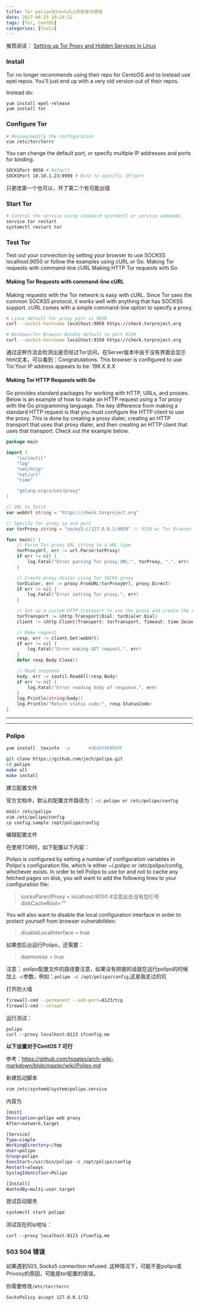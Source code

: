 ```yaml
---
title: Tor polipo在CentoS上的安装与使用
date: 2017-08-23 10:24:12
tags: [Tor, CentOS]
categories: [Tools]
---
```


推荐阅读： [Setting up Tor Proxy and Hidden Services in Linux](http://www.devdungeon.com/content/setting-tor-proxy-and-hidden-services-linux)


### Install

Tor no longer recommends using their repo for CentoOS and to instead use epel repos. You'll just end up with a very old version out of their repos.

Instead do:

```Bash
yum install epel-release
yum install tor
```

### Configure Tor

```Bash
# Review/modify the configuration
vim /etc/tor/torrc
```
You can change the default port, or specify multiple IP addresses and ports for binding.

```Bash
SOCKSPort 9050 # Default
SOCKSPort 10.10.1.23:9999 # Bind to specific IP/port
```
只更改第一个也可以，开了第二个有可能出错


### Start Tor

```Bash
# Control the service using standard systemctl or service commands
service tor restart
systemctl restart tor
```

### Test Tor

Test out your connection by setting your browser to use SOCKS5 localhost:9050 or follow the examples using cURL or Go.
Making Tor requests with command-line cURL
Making HTTP Tor requests with Go

#### Making Tor Requests with command-line cURL

Making requests with the Tor network is easy with cURL. Since Tor uses the common SOCKS5 protocol, it works well with anything that has SOCKS5 support. cURL comes with a simple command-line option to specify a proxy.

```Bash
# Linux default Tor proxy port is 9050
curl --socks5-hostname localhost:9050 https://check.torproject.org
```

```Bash
# Windows/Tor Browser Bundle default to port 9150
curl --socks5-hostname localhost:9150 https://check.torproject.org
```
通过这种方法会检测出是否经过Tor访问，在Server版本中由于没有界面会显示html文本，可以看到：Congratulations. This browser is configured to use Tor.Your IP address appears to be: 198.X.X.X

#### Making Tor HTTP Requests with Go

Go provides standard packages for working with HTTP, URLs, and proxies. Below is an example of how to make an HTTP request using a Tor proxy with the Go programming language. The key difference from making a standard HTTP request is that you must configure the HTTP client to use the proxy. This is done by creating a proxy dialer, creating an HTTP transport that uses that proxy dialer, and then creating an HTTP client that uses that transport. Check out the example below.

```Go
package main

import (
	"io/ioutil"
	"log"
	"net/http"
	"net/url"
	"time"

	"golang.org/x/net/proxy"
)

// URL to fetch
var webUrl string = "https://check.torproject.org"

// Specify Tor proxy ip and port
var torProxy string = "socks5://127.0.0.1:9050" // 9150 w/ Tor Browser

func main() {
	// Parse Tor proxy URL string to a URL type
	torProxyUrl, err := url.Parse(torProxy)
	if err != nil {
		log.Fatal("Error parsing Tor proxy URL:", torProxy, ".", err)
	}

	// Create proxy dialer using Tor SOCKS proxy
	torDialer, err := proxy.FromURL(torProxyUrl, proxy.Direct)
	if err != nil {
		log.Fatal("Error setting Tor proxy.", err)
	}

	// Set up a custom HTTP transport to use the proxy and create the client
	torTransport := &http.Transport{Dial: torDialer.Dial}
	client := &http.Client{Transport: torTransport, Timeout: time.Second * 5}

	// Make request
	resp, err := client.Get(webUrl)
	if err != nil {
		log.Fatal("Error making GET request.", err)
	}
	defer resp.Body.Close()

	// Read response
	body, err := ioutil.ReadAll(resp.Body)
	if err != nil {
		log.Fatal("Error reading body of response.", err)
	}
	log.Println(string(body))
	log.Println("Return status code:", resp.StatusCode)
}
```


***

***

### Polipo

```Bash
yum install  texinfo  -y       #编译时依赖软件

git clone https://github.com/jech/polipo.git
cd polipo
make all
make install
```

建立配置文件

官方文档中，默认的配置文件路径为： `~/.polipo or /etc/polipo/config`

```Bash
mkdir /etc/polipo
vim /etc/polipo/config
cp config.sample /opt/polipo/config
```
编辑配置文件

在使用TOR时，如下配置以下内容：

Polipo is configured by setting a number of configuration variables in Polipo's configuration file, which is either ~/.polipo or /etc/polipo/config, whichever exists. In order to tell Polipo to use tor and not to cache any fetched pages on disk, you will want to add the following lines to your configuration file:

> socksParentProxy = localhost:9050   #注意此处没有加引号  
  diskCacheRoot=""

You will also want to disable the local configuration interface in order to protect yourself from browser vulnerabilities:

> disableLocalInterface = true

如果想后台运行Polipo，还需要：

> daemonise = true

注意： polipo配置文件的路径要注意，如果没有把握的话就在运行polipo的时候加上 `-c`参数，例如：`polipo -c /opt/polipo/config`,这是我走过的坑



打开防火墙

```Bash
firewall-cmd --permanent --add-port=8123/tcp
firewall-cmd --reload
```


运行测试：
```
polipo
curl --proxy localhost:8123 ifconfig.me
```





**以下设置对于CentOS 7 可行**

参考：https://github.com/tsgates/arch-wiki-markdown/blob/master/wiki/Polipo.md

新建启动脚本

```Bash
vim /etc/systemd/system/polipo.service
```


内容为

```Bash
[Unit]
Description=polipo web proxy
After=network.target

[Service]
Type=simple
WorkingDirectory=/tmp
User=polipo
Group=polipo
ExecStart=/usr/bin/polipo -c /opt/polipo/config
Restart=always
SyslogIdentifier=Polipo

[Install]
WantedBy=multi-user.target
```




尝试启动服务

```Bash
systemctl start polipo
```

测试现在的ip地址：

`curl --proxy localhost:8123 ifconfig.me`


### 503 504 错误

如果遇到503, Socks5 connection refused.
这种情况下，可能不是polipo或Privoxy的原因，可能是tor配置的错误。

你需要修改`/etc/tor/torrc`

```
SocksPolicy accept 127.0.0.1/32
```
